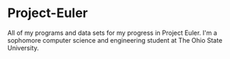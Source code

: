 # Project-Euler
All of my programs and data sets for my progress in Project Euler.
I'm a sophomore computer science and engineering student at The Ohio State University.

